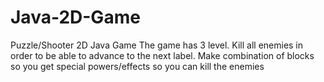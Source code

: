 # Java-2D-Game
Puzzle/Shooter 2D Java Game
The game has 3 level. Kill all enemies in order to be able to advance to the next label. Make combination of blocks so you get special powers/effects so you can kill the enemies
